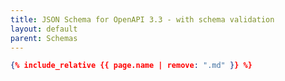 ```yaml
---
title: JSON Schema for OpenAPI 3.3 - with schema validation
layout: default
parent: Schemas
---
```


```json
{% include_relative {{ page.name | remove: ".md" }} %}
```
